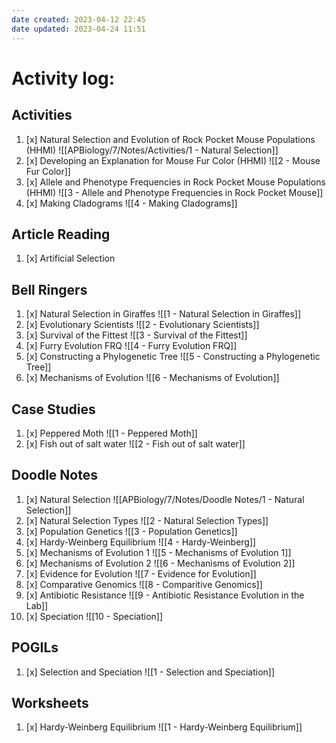 ```yaml
---
date created: 2023-04-12 22:45
date updated: 2023-04-24 11:51
---
```


# Activity log:

## Activities

1. [x] Natural Selection and Evolution of Rock Pocket Mouse Populations (HHMI)
   ![[APBiology/7/Notes/Activities/1 - Natural Selection]]
2. [x] Developing an Explanation for Mouse Fur Color (HHMI)
   ![[2 - Mouse Fur Color]]
3. [x] Allele and Phenotype Frequencies in Rock Pocket Mouse Populations (HHMI)
   ![[3 - Allele and Phenotype Frequencies in Rock Pocket Mouse]]
4. [x] Making Cladograms
   ![[4 - Making Cladograms]]

## Article Reading

1. [x] Artificial Selection

## Bell Ringers

1. [x] Natural Selection in Giraffes
   ![[1 - Natural Selection in Giraffes]]
2. [x] Evolutionary Scientists
   ![[2 - Evolutionary Scientists]]
3. [x] Survival of the Fittest
   ![[3 - Survival of the Fittest]]
4. [x] Furry Evolution FRQ
   ![[4 - Furry Evolution FRQ]]
5. [x] Constructing a Phylogenetic Tree
   ![[5 - Constructing a Phylogenetic Tree]]
6. [x] Mechanisms of Evolution
   ![[6 - Mechanisms of Evolution]]

## Case Studies

1. [x] Peppered Moth
   ![[1 - Peppered Moth]]
2. [x] Fish out of salt water
   ![[2 - Fish out of salt water]]

## Doodle Notes

1. [x] Natural Selection
   ![[APBiology/7/Notes/Doodle Notes/1 - Natural Selection]]
2. [x] Natural Selection Types
   ![[2 - Natural Selection Types]]
3. [x] Population Genetics
   ![[3 - Population Genetics]]
4. [x] Hardy-Weinberg Equilibrium
   ![[4 - Hardy-Weinberg]]
5. [x] Mechanisms of Evolution 1
   ![[5 - Mechanisms of Evolution 1]]
6. [x] Mechanisms of Evolution 2
   ![[6 - Mechanisms of Evolution 2]]
7. [x] Evidence for Evolution
   ![[7 - Evidence for Evolution]]
8. [x] Comparative Genomics
   ![[8 - Comparitive Genomics]]
9. [x] Antibiotic Resistance
   ![[9 - Antibiotic Resistance Evolution in the Lab]]
10. [x] Speciation
    ![[10 - Speciation]]

## POGILs

1. [x] Selection and Speciation
   ![[1 - Selection and Speciation]]

## Worksheets

1. [x] Hardy-Weinberg Equilibrium
   ![[1 - Hardy-Weinberg Equilibrium]]
